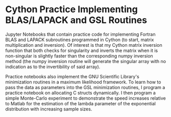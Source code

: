 # Cython Practice Implementing BLAS/LAPACK and GSL Routines

Jupyter Notebooks that contain practice code for implementing Fortran BLAS and LAPACK subroutines programmed in Cython (to start, matrix multiplication and inversion). Of interest is that my Cython matrix inversion function that both checks for singularity and inverts the matrix when it is non-singular is slightly faster than the corresponding numpy inversion method (the numpy inversion routine will generate the singular array with no indication as to the invertibility of said array).

Practice notebooks also implement the GNU Scientific Library's minimization routines in a maximum likelihood framework. To learn how to pass the data as parameters into the GSL minimization routines, I program a practice notebook on allocating C structs dynamically. I then program a simple Monte-Carlo experiment to demonstrate the speed increases relative to Matlab for the estimation of the lambda parameter of the exponential distribution with increasing sample sizes. 
